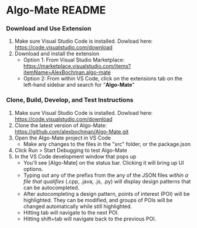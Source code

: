 # Algo-Mate README

### Download and Use Extension
1. Make sure Visual Studio Code is installed. Dowload here: https://code.visualstudio.com/download
2. Download and install the extension
   * Option 1: From Visual Studio Marketplace: https://marketplace.visualstudio.com/items?itemName=AlexBochman.algo-mate
   * Option 2: From within VS Code, click on the extensions tab on the left-hand sidebar and search for "<strong>Algo-Mate</strong>"

### Clone, Build, Develop, and Test Instructions
1. Make sure Visual Studio Code is installed. Dowload here: https://code.visualstudio.com/download
2. Clone the latest version of Algo-Mate: https://github.com/alexbochman/Algo-Mate.git
3. Open the Algo-Mate project in VS Code
    * Make any changes to the files in the "src" folder, or the package.json
4. Click Run > Start Debugging to test Algo-Mate
5. In the VS Code development window that pops up
    * You'll see [Algo-Mate] on the status bar. Clicking it will bring up UI options.
    * Typing out any of the prefixs from the any of the JSON files _within a file that qualifies_ (.cpp, .java, .js, .py) will display design patterns that can be autocompleted.
    * After autocompleting a design pattern, points of interest (POI) will be highlighted. They can be modified, and groups of POIs will be changed automatically while still highlighted. 
    * Hitting tab will navigate to the next POI.
    * Hitting shift+tab will navigate back to the previous POI.
